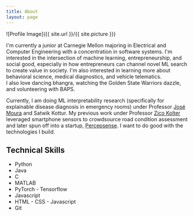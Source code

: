 ```yaml
---
title: About
layout: page
---
```

![Profile Image]({{ site.url }}/{{ site.picture }})

<p>I'm currently a junior at Carnegie Mellon majoring in Electrical and Computer Engineering with a concentration in software systems. I'm interested in the intersection of machine learning, entrepreneurship, and social good, especially in how entrepreneurs can channel novel ML search to create value in society. I'm also interested in learning more about behavioral science, medical diagnostics, and vehicle telematics.
<br/>
I also love dancing bhangra, watching the Golden State Warriors dazzle, and volunteering with BAPS.</p>

<p>Currently, I am doing ML interpretability research (specifically for explainable disease diagnosis in emergency rooms) under Professor <a href="http://users.ece.cmu.edu/~moura/" target="_blank">José Moura</a> and Satwik Kottur. My previous work under Professor <a href="https://zicokolter.com" target="_blank">Zico Kolter</a> leveraged smartphone sensors to crowdsource road condition assessment and later spun off into a startup, <a href="https://percepsense.com" target="_blank">Percepsense</a>. I want to do good with the technologies I build. </p>

<h2>Technical Skills</h2>

<ul class="skill-list">
	<li>Python</li>
	<li>Java</li>
	<li>C</li>
	<li>MATLAB</li>
	<li>PyTorch - Tensorflow</li>
	<li>Javascript</li>
	<li>HTML - CSS - Javascript</li>
	<li>Git</li>
</ul>
